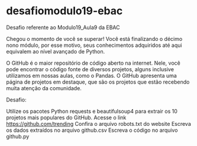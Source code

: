 # desafiomodulo19-ebac

Desafio referente ao Modulo19_Aula9 da EBAC

Chegou o momento de você se superar! Você está finalizando o décimo nono módulo, por esse motivo, seus conhecimentos adquiridos até aqui equivalem ao nível avançado de Python.

O GitHub é o maior repositório de código aberto na internet. Nele, você pode encontrar o código fonte de diversos projetos, alguns inclusive utilizamos em nossas aulas, como o Pandas. O GitHub apresenta uma página de projetos em destaque, que são os projetos que estão recebendo muita atenção da comunidade.

Desafio:

Utilize os pacotes Python requests e beautifulsoup4 para extrair os 10 projetos mais populares do GitHub. Acesse o link https://github.com/trending
Confira o arquivo robots.txt do website
Escreva os dados extraídos no arquivo github.csv
Escreva o código no arquivo github.py
